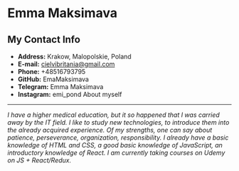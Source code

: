  Emma Maksimava
 ==============
 My Contact Info
 ---------------
 * **Address:** Krakow, Malopolskie, Poland
 * **E-mail:** cielvibritania@gmail.com
 * **Phone:** +48516793795
 * **GitHub:** EmaMaksimava
 * **Telegram:** Emma Maksimava
 * **Instagram:** emi_pond
 About myself
 ------------
 _I have a higher medical education, but it so happened that I was carried away by the IT field. I like to study new technologies, to introduce them into the already acquired experience. Of my strengths, one can say about patience, perseverance, organization, responsibility. I already have a basic knowledge of HTML and CSS, a good basic knowledge of JavaScript, an introductory knowledge of React. I am currently taking courses on Udemy on JS + React/Redux._